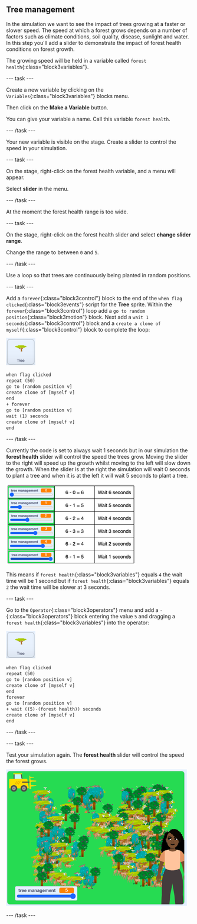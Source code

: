 ## Tree management

In the simulation we want to see the impact of trees growing at a faster or slower speed. The speed at which a forest grows depends on a number of factors such as climate conditions, soil quality, disease, sunlight and water. In this step you'll add a slider to demonstrate the impact of forest health conditions on forest growth.

The growing speed will be held in a variable called `forest health`{:class="block3variables"}.

--- task ---

Create a new variable by clicking on the `Variables`{:class="block3variables"} blocks menu.

Then click on the **Make a Variable** button.

You can give your variable a name. Call this variable `forest health`.

--- /task ---

Your new variable is visible on the stage. Create a slider to control the speed in your simulation.

--- task ---

On the stage, right-click on the forest health variable, and a menu will appear.

Select **slider** in the menu.

--- /task ---

At the moment the forest health range is too wide.

--- task ---

On the stage, right-click on the forest health slider and select **change slider range**.

Change the range to between `0` and `5`.

--- /task ---

Use a loop so that trees are continuously being planted in random positions.

--- task ---

Add a `forever`{:class="block3control"} block to the end of the `when flag clicked`{:class="block3events"} script for the **Tree**  sprite. Within the `forever`{:class="block3control"} loop add a `go to random position`{:class="block3motion"} block. Next add a `wait 1 seconds`{:class="block3control"} block and a `create a clone of myself`{:class="block3control"} block to complete the loop:

![image of the Tree sprite](images/tree-sprite.png)

```blocks3
when flag clicked
repeat (50)
go to [random position v]
create clone of [myself v]
end
+ forever
go to [random position v]
wait (1) seconds
create clone of [myself v]
end
```

--- /task ---

 Currently the code is set to always wait 1 seconds but in our simulation the **forest health** slider will control the speed the trees grow. Moving the slider to the right will speed up the growth whilst moving to the left will slow down the growth. When the slider is at the right the simulation will wait 0 seconds to plant a tree and when it is at the left it will wait 5 seconds to plant a tree.

 ![image of the slider maths](images/slider-maths.png)

 This means if `forest health`{:class="block3variables"} equals `4` the wait time will be 1 second but if `forest health`{:class="block3variables"} equals `2` the wait time will be slower at 3 seconds.

--- task ---

Go to the `Operator`{:class="block3operators"} menu and add a `-`{:class="block3operators"} block entering the value `5` and dragging a `forest health`{:class="block3variables"} into the operator:

![image of the Tree sprite](images/tree-sprite.png)

```blocks3
when flag clicked
repeat (50)
go to [random position v]
create clone of [myself v]
end
forever
go to [random position v]
+ wait ((5)-(forest health)) seconds
create clone of [myself v]
end
```

--- /task ---

--- task ---

Test your simulation again. The **forest health** slider will control the speed the forest grows.

![image of a busy forest](images/busy-forest.png)

--- /task ---
